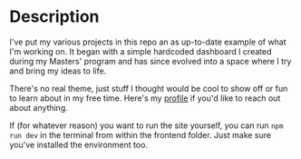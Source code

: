 # Description

I've put my various projects in this repo an as up-to-date example of what I'm working on. It began with a simple hardcoded dashboard I created during my Masters' program and has since evolved into a space where I try and bring my ideas to life. 

There's no real theme, just stuff I thought would be cool to show off or fun to learn about in my free time. Here's my [profile](www.linkedin.com/in/jay-mangat) if you'd like to reach out about anything.

If (for whatever reason) you want to run the site yourself, you can run `npm run dev` in the terminal from within the frontend folder. Just make sure you've installed the environment too.